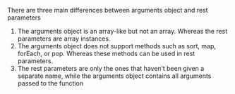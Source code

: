
  There are three main differences between arguments object and rest parameters

  1. The arguments object is an array-like but not an array. Whereas the rest parameters are array instances.
  2. The arguments object does not support methods such as sort, map, forEach, or pop. Whereas these methods can be used in rest parameters.
  3. The rest parameters are only the ones that haven’t been given a separate name, while  the arguments object contains all arguments passed to the function
